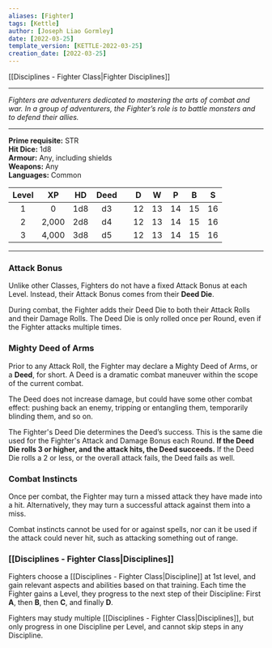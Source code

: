 ```yaml
---
aliases: [Fighter]
tags: [Kettle]
author: [Joseph Liao Gormley]
date: [2022-03-25]
template_version: [KETTLE-2022-03-25]
creation_date: [2022-03-25]
---
```

[[Disciplines - Fighter Class|Fighter Disciplines]]
___
*Fighters are adventurers dedicated to mastering the arts of combat and war. In a group of adventurers, the Fighter’s role is to battle monsters and to defend their allies.*
___
**Prime requisite:** STR<br>**Hit Dice:** 1d8<br>**Armour:** Any, including shields<br>**Weapons:** Any<br>**Languages:** Common

| Level |  XP   | HD  | Deed |     |  D  |  W  |  P  |  B  |  S  |
|:-----:|:-----:|:---:|:----:| --- |:---:|:---:|:---:|:---:|:---:|
|   1   |   0   | 1d8 |  d3  |     | 12  | 13  | 14  | 15  | 16  |
|   2   | 2,000 | 2d8 |  d4  |     | 12  | 13  | 14  | 15  | 16  |
|   3   | 4,000 | 3d8 |  d5  |     | 12  | 13  | 14  | 15  | 16  |
___
### Attack Bonus
Unlike other Classes, Fighters do not have a fixed Attack Bonus at each Level. Instead, their Attack Bonus comes from their **Deed Die**.

During combat, the Fighter adds their Deed Die to both their Attack Rolls and their Damage Rolls. The Deed Die is only rolled once per Round, even if the Fighter attacks multiple times.

### Mighty Deed of Arms
Prior to any Attack Roll, the Fighter may declare a Mighty Deed of Arms, or a **Deed**, for short. A Deed is a dramatic combat maneuver within the scope of the current combat.

The Deed does not increase damage, but could have some other combat effect: pushing back an enemy, tripping or entangling them, temporarily blinding them, and so on.

The Fighter's Deed Die determines the Deed’s success. This is the same die used for the Fighter's Attack and Damage Bonus each Round. **If the Deed Die rolls 3 or higher, and the attack hits, the Deed succeeds.** If the Deed Die rolls a 2 or less, or the overall attack fails, the Deed fails as well.

### Combat Instincts
Once per combat, the Fighter may turn a missed attack they have made into a hit. Alternatively, they may turn a successful attack against them into a miss.

Combat instincts cannot be used for or against spells, nor can it be used if the attack could never hit, such as attacking something out of range.

### [[Disciplines - Fighter Class|Disciplines]]
Fighters choose a [[Disciplines - Fighter Class|Discipline]] at 1st level, and gain relevant aspects and abilities based on that training. Each time the Fighter gains a Level, they progress to the next step of their Discipline: First **A**, then **B**, then **C**, and finally **D**.

Fighters may study multiple [[Disciplines - Fighter Class|Disciplines]], but only progress in one Discipline per Level, and cannot skip steps in any Discipline.
